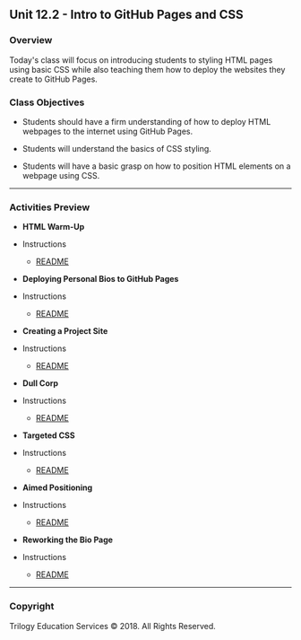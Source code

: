 ## Unit 12.2 - Intro to GitHub Pages and CSS

### Overview

Today's class will focus on introducing students to styling HTML pages using basic CSS while also teaching them how to deploy the websites they create to GitHub Pages.

### Class Objectives

* Students should have a firm understanding of how to deploy HTML webpages to the internet using GitHub Pages.

* Students will understand the basics of CSS styling.

* Students will have a basic grasp on how to position HTML elements on a webpage using CSS.

- - -

### Activities Preview

* **HTML Warm-Up**

* Instructions
  * [README](Activities/01-Stu_HTMLBio/README.md)

* **Deploying Personal Bios to GitHub Pages**

* Instructions
  * [README](Activities/02-Stu_GithubPagesPersonal/README.md)

* **Creating a Project Site**

* Instructions
  * [README](Activities/03-Stu_GithubPagesProject/README.md)

* **Dull Corp**

* Instructions
  * [README](Activities/05-Stu_DullCorp/README.md)

* **Targeted CSS**

* Instructions
  * [README](Activities/06-Stu_TargetedCSS/README.md)

* **Aimed Positioning**

* Instructions
  * [README](Activities/08-Stu_AimedPositioning/README.md)

* **Reworking the Bio Page**

* Instructions
  * [README](Activities/09-Stu_StudentBio/README.md)

- - -

### Copyright

Trilogy Education Services © 2018. All Rights Reserved.
